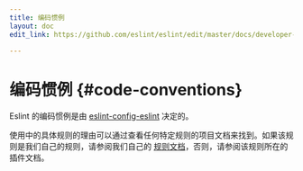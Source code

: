 ```yaml
---
title: 编码惯例
layout: doc
edit_link: https://github.com/eslint/eslint/edit/master/docs/developer-guide/code-conventions.md

---
```

<!-- Note: No pull requests accepted for this file. See README.md in the root directory for details. -->

# 编码惯例 {#code-conventions}

Eslint 的编码惯例是由
[eslint-config-eslint](https://www.npmjs.com/package/eslint-config-eslint) 决定的。

使用中的具体规则的理由可以通过查看任何特定规则的项目文档来找到。如果该规则是我们自己的规则，请参阅我们自己的 [规则文档](https://eslint.org/docs/rules/)，否则，请参阅该规则所在的插件文档。
 
  
   
    
